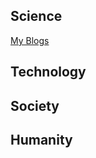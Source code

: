 ## Science

[My Blogs](../MyBlog/blob/master/IT/AI%2BMater.md)

## Technology

## Society

## Humanity
